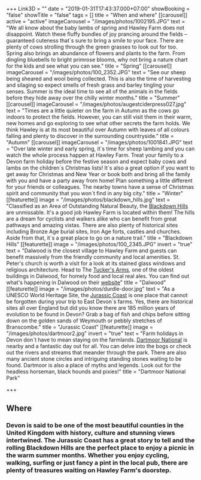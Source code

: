 +++
Link3D = ""
date = "2019-01-31T17:43:37.000+07:00"
showBooking = "false"
showTitle = "false"
tags = []
title = "When and where"
[[carousel]]
active = "active"
imageCarousel = "/images/photos/1002195.JPG"
text = "We all know about the baby lambs of spring and Hawley Farm does not disappoint. Watch these fluffy bundles of joy prancing around the fields – guaranteed cuteness that´s sure to bring a smile to your face. There are plenty of cows strolling through the green grasses to look out for too. Spring also brings an abundance of flowers and plants to the farm. From dingling bluebells to bright primrose blooms, why not bring a nature chart for the kids and see what you can see."
title = "Spring"
[[carousel]]
imageCarousel = "/images/photos/100_2352.JPG"
text = "See our sheep being sheared and wool being collected. This is also the time of harvesting and silaging so expect smells of fresh grass and barley tingling your senses. Summer is the ideal time to see all of the animals in the fields before they hide away over the chilly winter months."
title = "Summer"
[[carousel]]
imageCarousel = "/images/photos/augestciderpress027.jpg"
text = "Times are a little quieter on the farm in Autumn as the cows go indoors to protect the fields. However, you can still visit them in their warm, new homes and go exploring to see what other secrets the farm holds. We think Hawley is at its most beautiful over Autumn with leaves of all colours falling and plenty to discover in the surrounding countryside."
title = "Autumn"
[[carousel]]
imageCarousel = "/images/photos/1001841.JPG"
text = "Over late winter and early spring, it´s time for sheep lambing and you can watch the whole process happen at Hawley Farm. Treat your family to a Devon farm holiday before the festive season and expect baby cows and lambs on the children´s Christmas lists! It´s also a great option if you want to get away for Christmas and New Year or book both and bring all the family with you and have a party away from home! Plan something a little different for your friends or colleagues. The nearby towns have a sense of Christmas spirit and community that you won´t find in any big city."
title = "Winter"
[[featurette]]
image = "/images/photos/blackdown_hills.jpg"
text = "Classified as an Area of Outstanding Natural Beauty, the [Blackdown Hills](http://www.blackdownhillsaonb.org.uk/) are unmissable. It's a good job Hawley Farm is located within them! The hills are a dream for cyclists and walkers alike who can benefit from great pathways and amazing vistas. There are also plenty of historical sites including Bronze Age burial sites, Iron Age forts, castles and churches. Aside from that, it´s a great place to go on a nature trail."
title = "Blackdown Hills"
[[featurette]]
image = "/images/photos/100_2345.JPG"
invert = "true"
text = "Dalwood is the closest village to Hawley Farm and guests can benefit massively from the friendly community and local amenities. St. Peter's church is worth a visit for a look at its stained glass windows and religious architecture. Head to The [Tucker's Arms](https://whatpub.com/pubs/EXE/105/tuckers-arms-dalwood/), one of the oldest buildings in Dalwood, for homely food and local real ales. You can find out what's happening in Dalwood on their [website](http://www.dalwoodparish.com/index.php)"
title = "Dalwood"
[[featurette]]
image = "/images/photos/durdle-door.jpg"
text = "As a UNESCO World Heritage Site, the [Jurassic Coast](http://jurassiccoast.org/) is one place that cannot be forgotten during your trip to East Devon´s farms. Yes, there are historical sites all over England but did you know there are 185 million years of evolution to be found in Devon? Grab a bag of fish and chips before sitting down on the golden sands of Weymouth or pebbly stretches of Branscombe."
title = "Jurassic Coast"
[[featurette]]
image = "/images/photos/dartmoor2.jpg"
invert = "true"
text = "Farm holidays in Devon don´t have to mean staying on the farmlands. [Dartmoor National](http://www.dartmoor.gov.uk/) is nearby and a fantastic day out for all. You can delve into the bogs or check out the rivers and streams that meander through the park. There are also many ancient stone circles and intriguing standing stones waiting to be found. Dartmoor is also a place of myths and legends. Look out for the headless horseman, black hounds and pixies!"
title = "Dartmoor National Park"

+++
## Where

### Devon is said to be one of the most beautiful counties in the United Kingdom with history, culture and stunning views intertwined. The Jurassic Coast has a great story to tell and the rolling Blackdown Hills are the perfect place to enjoy a picnic in the warm summer months. Whether you enjoy cycling, walking, surfing or just fancy a pint in the local pub, there are plenty of treasures waiting on Hawley Farm's doorstep.